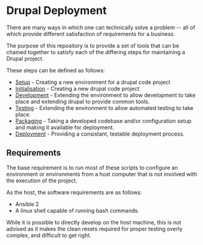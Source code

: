 # Drupal Deployment

There are many ways in which one can technically solve a problem -- all of which provide different satisfaction of requirements for a business.

The purpose of this repository is to provide a set of tools that can be chained together to satisfy each of the differing steps for maintaining a Drupal project.

These steps can be defined as follows:

* [Setup](setup/README.md) - Creating a new environment for a drupal code project
* [Initialisation](init/README.md) - Creating a new drupal code project
* [Development](devel/README.md) - Extending the environment to allow development to take place and extending drupal to provide common tools.
* [Testing](test/README.md) - Extending the environment to allow automated testing to take place.
* [Packaging](package/README.md) - Taking a developed codebase and/or configuration setup and making it available for deployment.
* [Deployment](deploy/README.md) - Providing a consistant, testable deployment process.

## Requirements

The base requirement is to run most of these scripts to configure an environment or environments from a host computer that is not involved with the execution of the project.

As the host, the software requirements are as follows:
* Ansible 2
* A linux shell capable of running bash commands.

While it is possible to directly develop on the host machine, this is not advised as it makes the clean resets required for proper testing overly complex, and difficult to get right.
